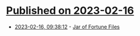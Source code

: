 # [Published on 2023-02-16](index.md)

* [2023-02-16, 09:38:12](https://news.ycombinator.com/item?id=34816757) - [Jar of Fortune Files](http://fortunes.cat-v.org/)
